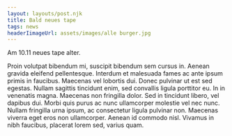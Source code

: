 ```yaml
---
layout: layouts/post.njk
title: Bald neues tape
tags: news
headerIimageUrl: assets/images/alle burger.jpg
---
```

Am 10.11 neues tape alter.

Proin volutpat bibendum mi, suscipit bibendum sem cursus in. Aenean gravida eleifend pellentesque. Interdum et malesuada fames ac ante ipsum primis in faucibus. Maecenas vel lobortis dui. Donec pulvinar ut est sed egestas. Nullam sagittis tincidunt enim, sed convallis ligula porttitor eu. In in venenatis magna. Maecenas non fringilla dolor. Sed in tincidunt libero, vel dapibus dui. Morbi quis purus ac nunc ullamcorper molestie vel nec nunc. Nullam fringilla urna ipsum, ac consectetur ligula pulvinar non. Maecenas viverra eget eros non ullamcorper. Aenean id commodo nisl. Vivamus in nibh faucibus, placerat lorem sed, varius quam.